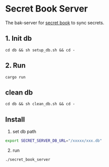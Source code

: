 # Secret Book Server

The bak-server for [secret book](https://github.com/stong1994/secret_book) to sync secrets.

## 1. Init db

```
cd db && sh setup_db.sh && cd -
```

## 2. Run

```
cargo run
```

## clean db

```
cd db && sh clean_db.sh && cd -
```

## Install

1. set db path

```bash
export SECRET_SERVER_DB_URL="/xxxxx/xxx.db"
```

2. run

```bash
./secret_book_server
```
